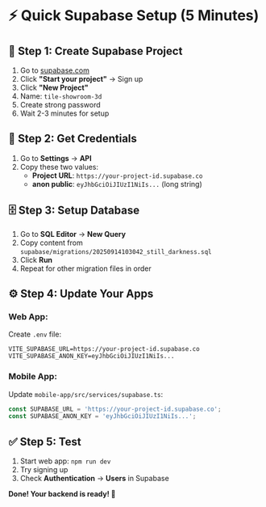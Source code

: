 # ⚡ Quick Supabase Setup (5 Minutes)

## 🚀 **Step 1: Create Supabase Project**
1. Go to [supabase.com](https://supabase.com)
2. Click **"Start your project"** → Sign up
3. Click **"New Project"**
4. Name: `tile-showroom-3d`
5. Create strong password
6. Wait 2-3 minutes for setup

## 🔑 **Step 2: Get Credentials**
1. Go to **Settings** → **API**
2. Copy these two values:
   - **Project URL**: `https://your-project-id.supabase.co`
   - **anon public**: `eyJhbGciOiJIUzI1NiIs...` (long string)

## 🗄️ **Step 3: Setup Database**
1. Go to **SQL Editor** → **New Query**
2. Copy content from `supabase/migrations/20250914103042_still_darkness.sql`
3. Click **Run**
4. Repeat for other migration files in order

## ⚙️ **Step 4: Update Your Apps**

### **Web App:**
Create `.env` file:
```env
VITE_SUPABASE_URL=https://your-project-id.supabase.co
VITE_SUPABASE_ANON_KEY=eyJhbGciOiJIUzI1NiIs...
```

### **Mobile App:**
Update `mobile-app/src/services/supabase.ts`:
```typescript
const SUPABASE_URL = 'https://your-project-id.supabase.co';
const SUPABASE_ANON_KEY = 'eyJhbGciOiJIUzI1NiIs...';
```

## ✅ **Step 5: Test**
1. Start web app: `npm run dev`
2. Try signing up
3. Check **Authentication** → **Users** in Supabase

**Done! Your backend is ready! 🎉**